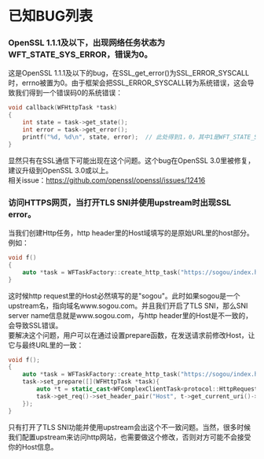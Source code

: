 # 已知BUG列表

### OpenSSL 1.1.1及以下，出现网络任务状态为WFT_STATE_SYS_ERROR，错误为0。
这是OpenSSL 1.1.1及以下的bug，在SSL_get_error()为SSL_ERROR_SYSCALL时，errno被置为0。由于框架会把SSL_ERROR_SYSCALL转为系统错误，这会导致我们得到一个错误码0的系统错误：
~~~cpp
void callback(WFHttpTask *task)
{
    int state = task->get_state();
    int error = task->get_error();
    printf("%d, %d\n", state, error);  // 此处得到1，0，其中1是WFT_STATE_SYS_ERROR。
}
~~~
显然只有在SSL通信下可能出现在这个问题。这个bug在OpenSSL 3.0里被修复，建议升级到OpenSSL 3.0或以上。  
相关issue：https://github.com/openssl/openssl/issues/12416
### 访问HTTPS网页，当打开TLS SNI并使用upstream时出现SSL error。
当我们创建Http任务，http header里的Host域填写的是原始URL里的host部分。例如：
~~~cpp
void f()
{
    auto *task = WFTaskFactory::create_http_task("https://sogou/index.html", 0, 0, nullptr);
}
~~~
这时候http request里的Host必然填写的是"sogou"。此时如果sogou是一个upstream名，指向域名www.sogou.com。并且我们开启了TLS SNI，那么SNI server name信息就是www.sogou.com，与http header里的Host是不一致的，会导致SSL错误。  
要解决这个问题，用户可以在通过设置prepare函数，在发送请求前修改Host，让它与最终URL里的一致：
~~~cpp
void f();
{
    auto *task = WFTaskFactory::create_http_task("https://sogou/index.html", 0, 0, nullptr);
    task->set_prepare([](WFHttpTask *task){
        auto *t = static_cast<WFComplexClientTask<protocol::HttpRequest, protocol::HttpResponse> *>(task);
        task->get_req()->set_header_pair("Host", t->get_current_uri()->host);  // 这里得到实际uri里的host。
    });
}
~~~
只有打开了TLS SNI功能并使用upstream会出这个不一致问题。当然，很多时候我们配置upstream来访问http网站，也需要做这个修改，否则对方可能不会接受你的Host信息。

